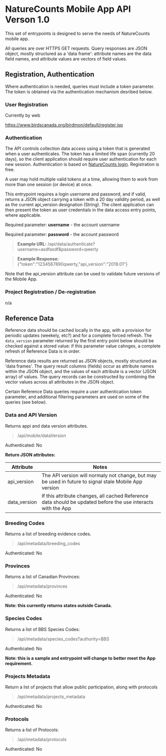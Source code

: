 # NatureCounts Mobile App API Verson 1.0 #

This set of entrypoints is designed to serve the needs of NatureCounts mobile app.

All queries are over HTTPS GET requests. Query responses are JSON object, mostly structured as a 'data frame': attribute names are the data
field names, and attribute values are vectors of field values.




## Registration, Authentication ##

Where authentication is needed, queries must include a token parameter. The token is obtained via the authentication mechanism desribed below.





### User Registration ###

Currently by web

https://www.birdscanada.org/birdmon/default/register.jsp



### Authentication ###

The API controls collection data access using a token that is generated when a user authenticates.
The token has a limited life span (currently 20 days), so the client application should require user authentication 
for each new session. Authentication is based on [NatureCounts login](https://www.birdscanada.org/birdmon/default/register.jsp).
Registration is free.

A user may hold multiple valid tokens at a time, allowing them to work from more than one session (or device) at once.

This entrypoint requires a login username and password, and if valid, returns a JSON object carrying
a token with a 20 day validity period, as well as the current api_version designation (String).
The client application can then present the token as user credentials in the data access entry points, where applicable.

Required parameter: **username** - the account username

Required parameter: **password** - the account password

>**Example URL:** /api/data/authenticate?username=asdfasdf&password=qwerty

>**Example Response:** {"token":"1234567890qwerty,"api_version":"2019.01"}

Note that the api_version attribute can be used to validate future versions of the Mobile App.




### Project Registration / De-registration ###

n/a




## Reference Data ##


Reference data should be cached locally in the app, with a provision for periodic updates (weekely, etc?) and
for a complete forced refresh. The `data_version` parameter returned by the first entry point below should be
checked against a stored value: if this parameter value cahnges, a complete refresh of Reference Data is in order.

Reference data results are returned as JSON objects, mostly structured as 'data frames'. The query result columns (fields) occur
as attribute names within the JSON object, and the values of each attribute is a vector (JSON array) of values. The
query records can be constructed by combining the vector values across all attributes in the JSON object.

Certain Reference Data queries require a user authentication token parameter, and additional
filtering parameters are used on some of the queries (see below).



### Data and API Version ###

Returns appi and data version attributes.

> /api/mobile/dataVersion

Authenticated: No

**Return JSON attributes:**

| Attribute | Notes |
| --------- | ----- |
| api_version | The API version will normaly not change, but may be used in future to signal stale Mobile App version |
| data_version | If this attribute changes, all cached Reference data should be updated before the use interacts with the App |





### Breeding Codes ###

Returns a list of breeding evidence codes.

> /api/metadata/breeding_codes

Authenticated: No


### Provinces ###

Returns a list of Canadian Provinces:

> /api/metadata/provinces

Authenticated: No

**Note: this currently returns states outside Canada.**


### Species Codes ###

Returns a list of BBS Species Codes:

> /api/metadata/species_codes?authority=BBS

Authenticated: No

**Note: this is a sample and entrypoint will change to better meet the App requirement.**


### Projects Metadata ###

Return a list of projects that allow public participation, along with protocols

> /api/metadata/projects_metadata

Authenticated: No



### Protocols ###

Returns a list of Protocols:

> /api/metadata/protocols

Authenticated: No




